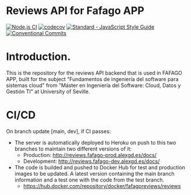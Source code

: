 # Reviews API for Fafago APP

[![Node.js CI](https://github.com/fafagorg/reviews/workflows/Node.js%20CI/badge.svg?branch=main)](https://github.com/fafagorg/reviews/actions)
[![codecov](https://codecov.io/gh/fafagorg/reviews/branch/main/graph/badge.svg?token=P0V93GNQJI)](https://codecov.io/gh/fafagorg/reviews)
<a href="https://standardjs.com"><img src="https://img.shields.io/badge/code_style-semistandard-brightgreen.svg" alt="Standard - JavaScript Style Guide"></a>
[![Conventional Commits](https://img.shields.io/badge/Conventional%20Commits-1.0.0-yellow.svg)](https://conventionalcommits.org)


# Introduction.
This is the repository for the reviews API backend that is used in FAFAGO APP, built for the subject "Fundamentos de ingeniería del software para sistemas cloud" from "Máster en Ingeniería del Software: Cloud, Datos y Gestión TI" at University of Seville.

# CI/CD

On branch update [main, dev], if CI passes:
- The server is automatically deployed to Heroku on push to this two branches to maintain two different versions of it:
    - Production: http://reviews.fafago-prod.alexgd.es/docs/
    - Development: http://reviews.fafago-dev.alexgd.es/docs/
- The code is builded and pushed to Docker Hub for test and production images to be updated. A latest version containing the main branch information and a test one with the code from the test branch.
    - https://hub.docker.com/repository/docker/fafagoreviews/reviews
